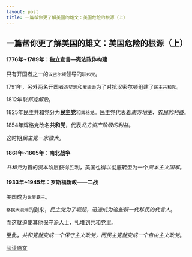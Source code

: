 ```yaml
---
layout: post
title: 一篇帮你更了解美国的雄文：美国危险的根源（上）
---
```

## 一篇帮你更了解美国的雄文：美国危险的根源（上）
#### 1776年~1789年：独立宣言—宪法政体构建
只有开国者之一的`汉密尔顿`领导的`联邦党`。

1791年，另外两名开国者`杰斐逊`和`麦迪逊`为了对抗汉密尔顿组建了`民主共和党`。

1812年*联邦党解散*。

1825年民主共和党分为**民主党**和`辉格党`。民主党代表着*南方地主、农民的利益*。

1854年辉格党改名**共和党**，代表*北方资产阶级的利益*。

这时期*民主党一家独大*。

#### 1861年~1865年：南北战争

*共和党*为首的资本阶层获得胜利，美国也得以彻底转型为一个*资本主义国家*。

#### 1933年~1945年：罗斯福新政——二战

美国成为`世界霸主`。

`移民大浪潮`的到来，*民主党为了崛起，迅速成为这些新一代移民的代言人*。

而这就迫使其他保守派人士，扎堆到共和党里。

至此，*共和党就变成一个保守主义政党，而民主党就变成一个自由主义政党*。

[阅读原文](https://m.toutiao.com/is/JvkScN3/)


